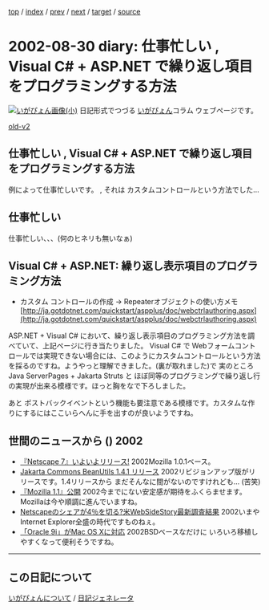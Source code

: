 [top](https://igapyon.github.io/diary/) 
 / [index](https://igapyon.github.io/diary/2002/index.html) 
 / [prev](https://igapyon.github.io/diary/2002/ig020829.html) 
 / [next](https://igapyon.github.io/diary/2002/ig020902.html) 
 / [target](https://igapyon.github.io/diary/2002/ig020830.html) 
 / [source](https://github.com/igapyon/diary/blob/gh-pages/2002/ig020830.html.src.md) 

2002-08-30 diary: 仕事忙しい , Visual C# + ASP.NET で繰り返し項目をプログラミングする方法
=====================================================================================================
[![いがぴょん画像(小)](https://igapyon.github.io/diary/images/iga200306s.jpg "いがぴょん")](https://igapyon.github.io/diary/memo/memoigapyon.html) 日記形式でつづる [いがぴょん](https://igapyon.github.io/diary/memo/memoigapyon.html)コラム ウェブページです。

[old-v2](ig020830-orig.html)

## 仕事忙しい , Visual C# + ASP.NET で繰り返し項目をプログラミングする方法

例によって仕事忙しいです。 , それは カスタムコントロールという方法でした…


## 仕事忙しい

仕事忙しい、、、(何のヒネリも無いなぁ)

## Visual C# + ASP.NET: 繰り返し表示項目のプログラミング方法

* カスタム コントロールの作成 → Repeaterオブジェクトの使い方メモ
  [http://ja.gotdotnet.com/quickstart/aspplus/doc/webctrlauthoring.aspx](http://ja.gotdotnet.com/quickstart/aspplus/doc/webctrlauthoring.aspx)

ASP.NET + Visual C# において、繰り返し表示項目のプログラミング方法を調べていて、上記ページに行き当たりました。
Visual C# で Webフォームコントロールでは実現できない場合には、このようにカスタムコントロールという方法を採るのですね。ようやっと理解できました。(裏が取れました)で 実のところ Java ServerPages + Jakarta Struts と ほぼ同等のプログラミングで繰り返し行の実現が出来る模様です。ほっと胸をなで下ろしました。

あと ポストバックイベントという機能も要注意である模様です。カスタムな作りにするにはここいらへんに手を出すのが良いようですね。

## 世間のニュースから () 2002

* [『Netscape 7』いよいよリリース!](http://linux.ascii24.com/linux/news/today/2002/08/29/638245-000.html)  2002Mozilla 1.0.1ベース。
* [Jakarta Commons BeanUtils 1.4.1 リリース](http://jakarta.apache.org/commons/beanutils.html)  2002リビジョンアップ版がリリースです。1.4リリースから まだそんなに間がないのですけれども… (苦笑)
* [『Mozilla 1.1』公開](http://linux.ascii24.com/linux/news/today/2002/08/28/638226-000.html)  2002今までにない安定感が期待をふくらませます。Mozillaは今や順調に進んでいますね。
* [Netscapeのシェアが4％を切る?米WebSideStory最新調査結果](http://www.watch.impress.co.jp/internet/www/article/2002/0829/wss.htm)  2002いまやInternet Explorer全盛の時代ですものねぇ。
* [「Oracle 9i」がMac OS Xに対応](http://www.zdnet.co.jp/news/0208/29/njbt_15.html)  2002BSDベースなだけに いろいろ移植しやすくなって便利そうですね。

----------------------------------------------------------------------------------------------------

## この日記について
[いがぴょんについて](https://igapyon.github.io/diary/memo/memoigapyon.html) / [日記ジェネレータ](https://github.com/igapyon/igapyonv3)
